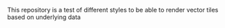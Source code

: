 This repository is a test of different styles to be able to render vector tiles based on underlying data
